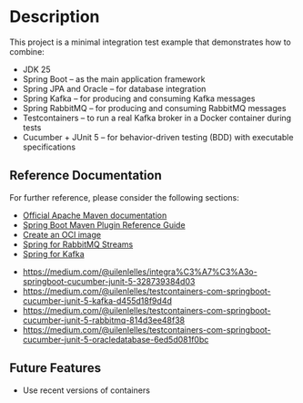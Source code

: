 # Description

This project is a minimal integration test example that demonstrates how to combine:
- JDK 25 
- Spring Boot – as the main application framework
- Spring JPA and Oracle – for database integration
- Spring Kafka – for producing and consuming Kafka messages
- Spring RabbitMQ – for producing and consuming RabbitMQ messages
- Testcontainers – to run a real Kafka broker in a Docker container during tests
- Cucumber + JUnit 5 – for behavior-driven testing (BDD) with executable specifications

## Reference Documentation
For further reference, please consider the following sections:

* [Official Apache Maven documentation](https://maven.apache.org/guides/index.html)
* [Spring Boot Maven Plugin Reference Guide](https://docs.spring.io/spring-boot/3.5.6/maven-plugin)
* [Create an OCI image](https://docs.spring.io/spring-boot/3.5.6/maven-plugin/build-image.html)
* [Spring for RabbitMQ Streams](https://docs.spring.io/spring-amqp/reference/stream.html)
* [Spring for Kafka](https://docs.spring.io/spring-kafka/reference/index.html)

- https://medium.com/@uilenlelles/integra%C3%A7%C3%A3o-springboot-cucumber-junit-5-328739384d03
- https://medium.com/@uilenlelles/testcontainers-com-springboot-cucumber-junit-5-kafka-d455d18f9d4d
- https://medium.com/@uilenlelles/testcontainers-com-springboot-cucumber-junit-5-rabbitmq-814d3ee48f38
- https://medium.com/@uilenlelles/testcontainers-com-springboot-cucumber-junit-5-oracledatabase-6ed5d081f0bc

## Future Features
* Use recent versions of containers